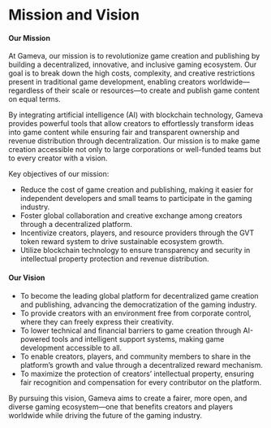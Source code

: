 # Mission and Vision

#### Our Mission

At Gameva, our mission is to revolutionize game creation and publishing by building a decentralized, innovative, and inclusive gaming ecosystem. Our goal is to break down the high costs, complexity, and creative restrictions present in traditional game development, enabling creators worldwide—regardless of their scale or resources—to create and publish game content on equal terms.

By integrating artificial intelligence (AI) with blockchain technology, Gameva provides powerful tools that allow creators to effortlessly transform ideas into game content while ensuring fair and transparent ownership and revenue distribution through decentralization. Our mission is to make game creation accessible not only to large corporations or well-funded teams but to every creator with a vision.

Key objectives of our mission:

* Reduce the cost of game creation and publishing, making it easier for independent developers and small teams to participate in the gaming industry.
* Foster global collaboration and creative exchange among creators through a decentralized platform.
* Incentivize creators, players, and resource providers through the GVT token reward system to drive sustainable ecosystem growth.
* Utilize blockchain technology to ensure transparency and security in intellectual property protection and revenue distribution.

#### Our Vision

* To become the leading global platform for decentralized game creation and publishing, advancing the democratization of the gaming industry.
* To provide creators with an environment free from corporate control, where they can freely express their creativity.
* To lower technical and financial barriers to game creation through AI-powered tools and intelligent support systems, making game development accessible to all.
* To enable creators, players, and community members to share in the platform’s growth and value through a decentralized reward mechanism.
* To maximize the protection of creators’ intellectual property, ensuring fair recognition and compensation for every contributor on the platform.

By pursuing this vision, Gameva aims to create a fairer, more open, and diverse gaming ecosystem—one that benefits creators and players worldwide while driving the future of the gaming industry.
